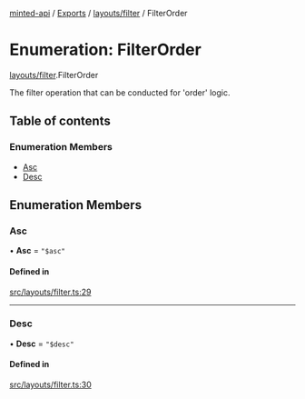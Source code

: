 [minted-api](../README.md) / [Exports](../modules.md) / [layouts/filter](../modules/layouts_filter.md) / FilterOrder

# Enumeration: FilterOrder

[layouts/filter](../modules/layouts_filter.md).FilterOrder

The filter operation that can be conducted for 'order' logic.

## Table of contents

### Enumeration Members

- [Asc](layouts_filter.FilterOrder.md#asc)
- [Desc](layouts_filter.FilterOrder.md#desc)

## Enumeration Members

### Asc

• **Asc** = ``"$asc"``

#### Defined in

[src/layouts/filter.ts:29](https://github.com/ianzepp/minted-api-ts/blob/ce6db2f/src/layouts/filter.ts#L29)

___

### Desc

• **Desc** = ``"$desc"``

#### Defined in

[src/layouts/filter.ts:30](https://github.com/ianzepp/minted-api-ts/blob/ce6db2f/src/layouts/filter.ts#L30)
